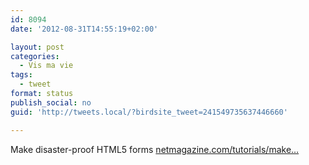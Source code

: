 ```yaml
---
id: 8094
date: '2012-08-31T14:55:19+02:00'

layout: post
categories:
  - Vis ma vie
tags:
  - tweet
format: status
publish_social: no
guid: 'http://tweets.local/?birdsite_tweet=241549735637446660'

---
```


Make disaster-proof HTML5 forms [netmagazine.com/tutorials/make…](http://www.netmagazine.com/tutorials/make-disaster-proof-html5-forms)